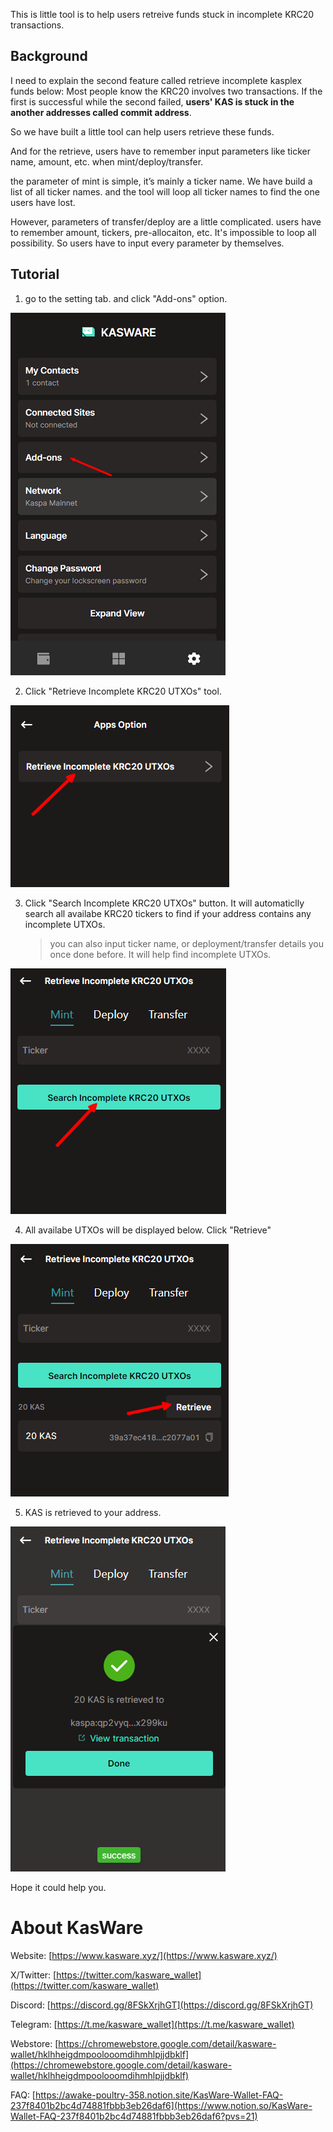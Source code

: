 This is little tool is to help users retreive funds stuck in incomplete KRC20 transactions.

## Background

I need to explain the second feature called retrieve incomplete kasplex funds below:
Most people know the KRC20 involves two transactions. If the first is successful while the second failed, **users' KAS is stuck in the another addresses called commit address**.

So we have built a little tool can help users retrieve these funds.

And for the retrieve, users have to remember input parameters like ticker name, amount, etc. when mint/deploy/transfer.

the parameter of mint is simple, it’s mainly a ticker name. We have build a list of all ticker names. and the tool will loop all ticker names to find the one users have lost.

However, parameters of transfer/deploy are a little complicated. users have to remember amount, tickers, pre-allocaiton, etc. It's impossible to loop all possibility. So users have to input every parameter by themselves.

## Tutorial

1. go to the setting tab. and click "Add-ons" option.

![](../images/wallet-settings-apps.png)

2. Click "Retrieve Incomplete KRC20 UTXOs" tool.

![](../images/apps-rik20u.png)

3. Click "Search Incomplete KRC20 UTXOs" button. It will automaticlly search all availabe KRC20 tickers to find if your address contains any incomplete UTXOs.
    > you can also input ticker name, or deployment/transfer details you once done before. It will help find incomplete UTXOs.

![](../images/apps-rik20u-mint-1.png)

4. All availabe UTXOs will be displayed below. Click "Retrieve"

![](../images/apps-rik20u-mint-2.png)

5. KAS is retrieved to your address.

![](../images/apps-rik20u-mint-3.png)

Hope it could help you.

# About KasWare

Website: [https://www.kasware.xyz/](https://www.kasware.xyz/)

X/Twitter: [https://twitter.com/kasware_wallet](https://twitter.com/kasware_wallet)

Discord: [https://discord.gg/8FSkXrjhGT](https://discord.gg/8FSkXrjhGT)

Telegram: [https://t.me/kasware_wallet](https://t.me/kasware_wallet)

Webstore: [https://chromewebstore.google.com/detail/kasware-wallet/hklhheigdmpoolooomdihmhlpjjdbklf](https://chromewebstore.google.com/detail/kasware-wallet/hklhheigdmpoolooomdihmhlpjjdbklf)

FAQ: [https://awake-poultry-358.notion.site/KasWare-Wallet-FAQ-237f8401b2bc4d74881fbbb3eb26daf6](https://www.notion.so/KasWare-Wallet-FAQ-237f8401b2bc4d74881fbbb3eb26daf6?pvs=21)
